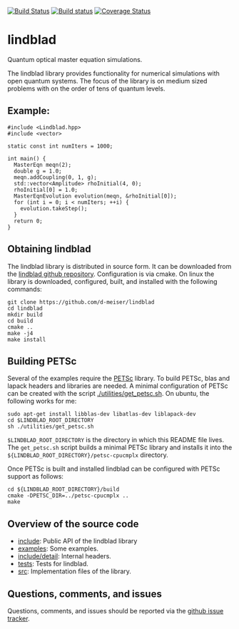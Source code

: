 [![Build Status](https://travis-ci.org/d-meiser/lindblad.png?branch=master)](https://travis-ci.org/d-meiser/lindblad)
[![Build status](https://ci.appveyor.com/api/projects/status/nsun22swq5f2tn15/branch/master?svg=true)](https://ci.appveyor.com/project/d-meiser/lindblad/branch/master)
[![Coverage Status](https://coveralls.io/repos/d-meiser/lindblad/badge.svg?branch=master)](https://coveralls.io/r/d-meiser/lindblad?branch=master)

lindblad
========

Quantum optical master equation simulations.

The lindblad library provides functionality for numerical simulations
with open quantum systems.  The focus of the library is on medium sized
problems with on the order of tens of quantum levels.


## Example:

```
#include <Lindblad.hpp>
#include <vector>

static const int numIters = 1000;

int main() {
  MasterEqn meqn(2);
  double g = 1.0;
  meqn.addCoupling(0, 1, g);
  std::vector<Amplitude> rhoInitial(4, 0);
  rhoInitial[0] = 1.0;
  MasterEqnEvolution evolution(meqn, &rhoInitial[0]);
  for (int i = 0; i < numIters; ++i) {
    evolution.takeStep();
  }
  return 0;
}
```


## Obtaining lindblad

The lindblad library is distributed in source form.  It can be
downloaded from the 
[lindblad github repository](https://github.com/d-meiser/lindblad).
Configuration is via cmake.  On linux the library is downloaded,
configured, built, and installed with the following commands:

```
git clone https://github.com/d-meiser/lindblad
cd lindblad
mkdir build
cd build
cmake ..
make -j4
make install
```

## Building PETSc

Several of the examples require the
[PETSc](http://www.mcs.anl.gov/petsc/) library.  To build PETSc, blas
and lapack headers and libraries are needed.  A minimal configuration of
PETSc can be created with the script
[./utilities/get_petsc.sh](./utilities/get_petsc.sh).  On ubuntu, the
following works for me:
```
sudo apt-get install libblas-dev libatlas-dev liblapack-dev
cd $LINDBLAD_ROOT_DIRECTORY
sh ./utilities/get_petsc.sh
```
`$LINDBLAD_ROOT_DIRECTORY` is the directory in which this README file
lives.  The `get_petsc.sh` script builds a minimal PETSc library and
installs it into the `${LINDBLAD_ROOT_DIRECTORY}/petsc-cpucmplx`
directory.

Once PETSc is built and installed lindblad can be configured with PETSc
support as follows:

```
cd ${LINDBLAD_ROOT_DIRECTORY}/build
cmake -DPETSC_DIR=../petsc-cpucmplx ..
make
```


## Overview of the source code

- [include](include): Public API of the lindblad library
- [examples](examples): Some examples.
- [include/detail](include/detail): Internal headers.
- [tests](tests): Tests for lindblad.
- [src](src): Implementation files of the library.


## Questions, comments, and issues

Questions, comments, and issues should be reported via the [github issue
tracker](https://github.com/d-meiser/lindblad/issues).

